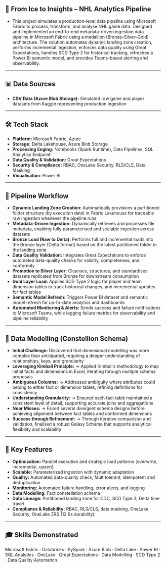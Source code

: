 ## 🧊 From Ice to Insights – NHL Analytics Pipeline

- This project simulates a production-level data pipeline using Microsoft Fabric to process, transform, and analyse NHL game data. Designed and implemented an end-to-end metadata-driven ingestion data pipeline in Microsoft Fabric using a medallion (Bronze–Silver–Gold) architecture. The solution automates dynamic landing zone creation, performs incremental ingestion, enforces data quality using Great Expectations, handles SCD Type 2 for historical tracking, refreshes a Power BI semantic model, and provides Teams-based alerting and observability.
---

## 📊 Data Sources
- **CSV Data (Azure Blob Storage):** Simulated raw game and player datasets from Kaggle representing production ingestion

---

## 🛠 Tech Stack
- **Platform:** Microsoft Fabric, Azure
- **Storage:** Delta Lakehouse, Azure Blob Storage
- **Processing Enging:** Notebooks (Spark Runtime), Data Pipelines, SQL Analytics Endpoint
- **Data Quality & Validation:** Great Expectations  
- **Security & Compliance:** RBAC, OneLake Security, RLS/CLS, Data Masking
- **Visualisation**: Power BI

---

## 🔄 Pipeline Workflow
- **Dynamic Landing Zone Creation:** Automatically provisions a partitioned folder structure (by execution date) in Fabric Lakehouse for traceable raw ingestion whenever the pipeline runs
- **Metadata-Driven Ingestion:** Dynamically retrieves and processes file metadata, enabling fully parameterised and scalable ingestion across datasets
- **Bronze Load (Raw to Delta):** Performs full and incremental loads into the Bronze layer (Delta format) based on the latest partitioned folder in the landing zone
- **Data Quality Validation:** Integrates Great Expectations to enforce automated data-quality checks for validity, completeness, and conformity
- **Promotion to Silver Layer:** Cleanses, structures, and standardises datasets replicated from Bronze for downstream consumption
- **Gold Layer Load:** Applies SCD Type 2 logic for player and team dimension tables to track historical changes, and incremental updates for fact tables
- **Semantic Model Refresh:** Triggers Power BI dataset and semantic model refresh for up-to-date analytics and dashboards
- **Automated Monitoring & Alerts:** Sends success and failure notifications to Microsoft Teams, while logging failure metrics for observability and pipeline reliability

---

## 🧩 Data Modelling (Constellion Schema)
- **Initial Challenge:** Discovered that dimensional modelling was more complex than anticipated, requiring a deeper understanding of relationships, keys, and granularity
- **Leveraging Kimball Principle:** → Applied Kimball’s methodology to map initial facts and dimensions in Excel, iterating through multiple schema proposals
- **Ambiguous Columns:** → Addressed ambiguity where attributes could belong to either fact or dimension tables, refining definitions for consistency
- **Understanding Granularity:** → Ensured each fact table maintained a consistent level of detail, supporting accurate joins and aggregations
- **Near Misses:** → Faced several divergent schema designs before achieving alignment between fact tables and conformed dimensions
- **Success through Refinement:** → Through iterative comparison and validation, finalised a robust Galaxy Schema that supports analytical flexibility and scalability

---

## 🌟 Key Features
- **Optimization:** Parallel execution and strategic load patterns (overwrite, incremental, upsert)
- **Scalable:** Parameterized ingestion with dynamic adaptation
- **Quality:** Automated data-quality check, fault tolerant, idempotent and deduplication
- **Monitoring:** Automated failure handling, error alerts, and logging
- **Data Modelling:** Fact constellation schema
- **Data Lineage:** Partitioned landing zone for CDC, SCD Type 2, Delta time travel
- **Compliance & Reliability:** RBAC, RLS/CLS, data masking, OneLake Security, OneLake ZRS (12 9s durability)

---

## 🎓 Skills Demonstrated
Microsoft Fabric · Databricks · PySpark · Azure Blob · Delta Lake · Power BI · SQL Analytics · OneLake · Great Expectations · Data Modelling · SCD Type 2 · Data Quality Automation

